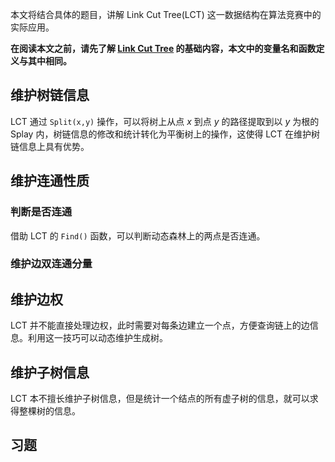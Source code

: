 本文将结合具体的题目，讲解 Link Cut Tree(LCT) 这一数据结构在算法竞赛中的实际应用。

**在阅读本文之前，请先了解 [Link Cut Tree](/ds/lct) 的基础内容，本文中的变量名和函数定义与其中相同。**

## 维护树链信息

LCT 通过 `Split(x,y)` 操作，可以将树上从点 $x$ 到点 $y$ 的路径提取到以 $y$ 为根的 Splay 内，树链信息的修改和统计转化为平衡树上的操作，这使得 LCT 在维护树链信息上具有优势。

## 维护连通性质

### 判断是否连通

借助 LCT 的 `Find()` 函数，可以判断动态森林上的两点是否连通。

### 维护边双连通分量



## 维护边权

LCT 并不能直接处理边权，此时需要对每条边建立一个点，方便查询链上的边信息。利用这一技巧可以动态维护生成树。

## 维护子树信息

LCT 本不擅长维护子树信息，但是统计一个结点的所有虚子树的信息，就可以求得整棵树的信息。

## 习题

